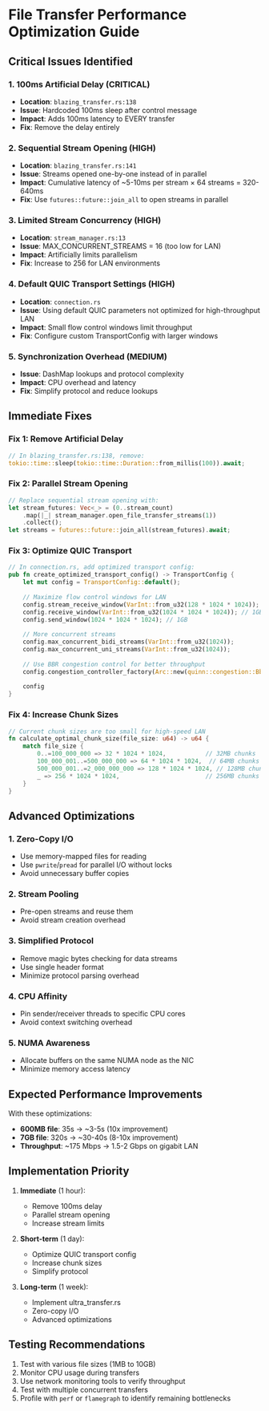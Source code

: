 # File Transfer Performance Optimization Guide

## Critical Issues Identified

### 1. **100ms Artificial Delay** (CRITICAL)
- **Location**: `blazing_transfer.rs:138`
- **Issue**: Hardcoded 100ms sleep after control message
- **Impact**: Adds 100ms latency to EVERY transfer
- **Fix**: Remove the delay entirely

### 2. **Sequential Stream Opening** (HIGH)
- **Location**: `blazing_transfer.rs:141`
- **Issue**: Streams opened one-by-one instead of in parallel
- **Impact**: Cumulative latency of ~5-10ms per stream × 64 streams = 320-640ms
- **Fix**: Use `futures::future::join_all` to open streams in parallel

### 3. **Limited Stream Concurrency** (HIGH)
- **Location**: `stream_manager.rs:13`
- **Issue**: MAX_CONCURRENT_STREAMS = 16 (too low for LAN)
- **Impact**: Artificially limits parallelism
- **Fix**: Increase to 256 for LAN environments

### 4. **Default QUIC Transport Settings** (HIGH)
- **Location**: `connection.rs`
- **Issue**: Using default QUIC parameters not optimized for high-throughput LAN
- **Impact**: Small flow control windows limit throughput
- **Fix**: Configure custom TransportConfig with larger windows

### 5. **Synchronization Overhead** (MEDIUM)
- **Issue**: DashMap lookups and protocol complexity
- **Impact**: CPU overhead and latency
- **Fix**: Simplify protocol and reduce lookups

## Immediate Fixes

### Fix 1: Remove Artificial Delay
```rust
// In blazing_transfer.rs:138, remove:
tokio::time::sleep(tokio::time::Duration::from_millis(100)).await;
```

### Fix 2: Parallel Stream Opening
```rust
// Replace sequential stream opening with:
let stream_futures: Vec<_> = (0..stream_count)
    .map(|_| stream_manager.open_file_transfer_streams(1))
    .collect();
let streams = futures::future::join_all(stream_futures).await;
```

### Fix 3: Optimize QUIC Transport
```rust
// In connection.rs, add optimized transport config:
pub fn create_optimized_transport_config() -> TransportConfig {
    let mut config = TransportConfig::default();
    
    // Maximize flow control windows for LAN
    config.stream_receive_window(VarInt::from_u32(128 * 1024 * 1024)); // 128MB
    config.receive_window(VarInt::from_u32(1024 * 1024 * 1024)); // 1GB
    config.send_window(1024 * 1024 * 1024); // 1GB
    
    // More concurrent streams
    config.max_concurrent_bidi_streams(VarInt::from_u32(1024));
    config.max_concurrent_uni_streams(VarInt::from_u32(1024));
    
    // Use BBR congestion control for better throughput
    config.congestion_controller_factory(Arc::new(quinn::congestion::BbrConfig::default()));
    
    config
}
```

### Fix 4: Increase Chunk Sizes
```rust
// Current chunk sizes are too small for high-speed LAN
fn calculate_optimal_chunk_size(file_size: u64) -> u64 {
    match file_size {
        0..=100_000_000 => 32 * 1024 * 1024,           // 32MB chunks
        100_000_001..=500_000_000 => 64 * 1024 * 1024,  // 64MB chunks
        500_000_001..=2_000_000_000 => 128 * 1024 * 1024, // 128MB chunks
        _ => 256 * 1024 * 1024,                        // 256MB chunks
    }
}
```

## Advanced Optimizations

### 1. **Zero-Copy I/O**
- Use memory-mapped files for reading
- Use `pwrite`/`pread` for parallel I/O without locks
- Avoid unnecessary buffer copies

### 2. **Stream Pooling**
- Pre-open streams and reuse them
- Avoid stream creation overhead

### 3. **Simplified Protocol**
- Remove magic bytes checking for data streams
- Use single header format
- Minimize protocol parsing overhead

### 4. **CPU Affinity**
- Pin sender/receiver threads to specific CPU cores
- Avoid context switching overhead

### 5. **NUMA Awareness**
- Allocate buffers on the same NUMA node as the NIC
- Minimize memory access latency

## Expected Performance Improvements

With these optimizations:
- **600MB file**: 35s → ~3-5s (10x improvement)
- **7GB file**: 320s → ~30-40s (8-10x improvement)
- **Throughput**: ~175 Mbps → 1.5-2 Gbps on gigabit LAN

## Implementation Priority

1. **Immediate** (1 hour):
   - Remove 100ms delay
   - Parallel stream opening
   - Increase stream limits

2. **Short-term** (1 day):
   - Optimize QUIC transport config
   - Increase chunk sizes
   - Simplify protocol

3. **Long-term** (1 week):
   - Implement ultra_transfer.rs
   - Zero-copy I/O
   - Advanced optimizations

## Testing Recommendations

1. Test with various file sizes (1MB to 10GB)
2. Monitor CPU usage during transfers
3. Use network monitoring tools to verify throughput
4. Test with multiple concurrent transfers
5. Profile with `perf` or `flamegraph` to identify remaining bottlenecks